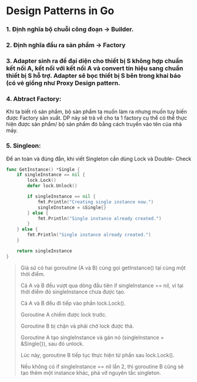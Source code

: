 # Design Patterns in Go

### 1. Định nghĩa bộ chuỗi công đoạn -> Builder.
### 2. Định nghĩa đầu ra sản phẩm -> Factory

### 3. Adapter sinh ra để đại diện cho thiết bị S không hợp chuẩn kết nối A, kết nối với kết nối A và convert tín hiệu sang chuẩn thiết bị S hỗ trợ. Adapter sẽ bọc thiết bị S bên trong khai báo (có vẻ giống như Proxy Design pattern.

### 4. Abtract Factory: 
Khi ta biết rõ sản phẩm, bộ sản phẩm ta muốn làm ra nhưng muốn tuy biến được Factory sản xuất. DP này sẽ trả về cho ta 1 factory cụ thể có thể thực hiện được sản phẩm/ bộ sản phẩm đó bằng cách truyền vào tên của nhà máy.

### 5. Singleon: 
Để an toàn và đúng đắn, khi viết Singleton cần dùng Lock và Double- Check
```go
func GetInstance() *Single {
	if singleInstance == nil {
		lock.Lock()
		defer lock.Unlock()

		if singleInstance == nil {
			fmt.Println("Creating single instance now.")
			singleInstance = &Single{}
		} else {
			fmt.Println("Single instance already created.")
		}
	} else {
		fmt.Println("Single instance already created.")
	}

	return singleInstance
}

```


> Giả sử có hai goroutine (A và B) cùng gọi getInstance() tại cùng một thời điểm.
>
> Cả A và B đều vượt qua dòng đầu tiên if singleInstance == nil, vì tại thời điểm đó singleInstance chưa được tạo.
>
>Cả A và B đều đi tiếp vào phần lock.Lock().
>
>Goroutine A chiếm được lock trước.
>
>Goroutine B bị chặn và phải chờ lock được thả.
>
>Goroutine A tạo singleInstance và gán nó (singleInstance = &Single{}), sau đó unlock.
>
>Lúc này, goroutine B tiếp tục thực hiện từ phần sau lock.Lock().
>
>Nếu không có if singleInstance == nil lần 2, thì goroutine B cũng sẽ tạo thêm một instance khác, phá vỡ nguyên tắc singleton.
> 
> 
